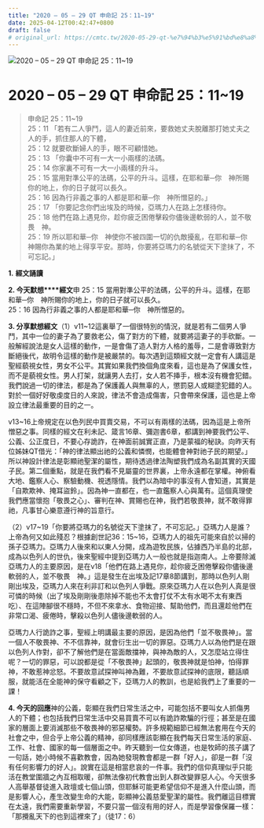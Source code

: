 ```yaml
---
title: "2020 – 05 – 29 QT 申命記 25：11~19"
date: 2025-04-12T00:42:47+0800
draft: false
# original_url: https://cmtc.tw/2020-05-29-qt-%e7%94%b3%e5%91%bd%e8%a8%98-25%ef%bc%9a1119
---
```


![2020 – 05 – 29 QT 申命記 25：11\~19](/images/qt.jpg   "2020 – 05 – 29 QT 申命記 25：11\~19")

# 2020 – 05 – 29 QT 申命記 25：11\~19

> 申命記 25：11\~19  
> 25：11 「若有二人爭鬥，這人的妻近前來，要救她丈夫脫離那打她丈夫之人的手，抓住那人的下體，  
> 25：12 就要砍斷婦人的手，眼不可顧惜她。  
> 25：13 「你囊中不可有一大一小兩樣的法碼。  
> 25：14 你家裏不可有一大一小兩樣的升斗。  
> 25：15 當用對準公平的法碼，公平的升斗。這樣，在耶和華─你　神所賜你的地上，你的日子就可以長久。  
> 25：16 因為行非義之事的人都是耶和華─你　神所憎惡的。」  
> 25：17 「你要記念你們出埃及的時候，亞瑪力人在路上怎樣待你。  
> 25：18 他們在路上遇見你，趁你疲乏困倦擊殺你儘後邊軟弱的人，並不敬畏　神。  
> 25：19 所以耶和華─你　神使你不被四圍一切的仇敵擾亂，在耶和華─你　神賜你為業的地上得享平安。那時，你要將亞瑪力的名號從天下塗抹了，不可忘記。」

**1.** **經文誦讀**

**2. 今天默想****經文**申 25：15 當用對準公平的法碼，公平的升斗。這樣，在耶和華─你　神所賜你的地上，你的日子就可以長久。  
25：16 因為行非義之事的人都是耶和華─你　神所憎惡的。

**3. 分享默想經文**（1）v11\~12這裏舉了一個很特別的情況，就是若有二個男人爭鬥，其中一位的妻子為了要救老公，傷了對方的下體，就要將這妻子的手砍斷。一般解經說法是女人這樣的動作，一是會傷了造人對方人格的羞辱，二是會導致對方斷絕後代，故明令這樣的動作是被嚴禁的。每次遇到這類經文就一定會有人講這是聖經藐視女性，男女不公平。其實如果我們換個角度來看，這也是為了保護女性，而不是藐視女性。男人打架，就讓男人去打，女人若不挿手，根本沒有機會犯錯。我們說過一切的律法，都是為了保護義人與無辜的人，懲罰惡人或糊塗犯錯的人。對於一個好好敬虔度日的人來說，律法不會造成傷害，只會帶來保護，這也是上帝設立律法最重要的目的之一。

v13\~16上帝規定在以色列民中買賣交易，不可以有兩樣的法碼，因為這是上帝所憎惡之事。同樣的經文在利未記、箴言16章、彌迦書6章，都講到神要我們公平、公義、公正度日，不要心存詭詐，在神面前誠實正直，乃是蒙福的秘訣。向昨天有位姊妹QT借光：「神的律法顯出祂的公義和憐憫，也能體會神對祂子民的期望。」所以神設計律法是彰顯祂聖潔的屬性，期待透過律法陶塑我們成為名副其實的天國子民。第二個重點，就是在我們看不見屬靈的世界裏，上帝永遠都在掌權。神俯看大地、鑑察人心、察驗動機、視透隱情。我們以為暗中的事沒有人會知道，其實是「自欺欺神、掩耳盜鈴」。因為神一直都在，也一直鑑察人心與萬有。這個真理使我們應當懷抱「敬畏之心」、審判在神、賞賜也在神，我們若敬畏神，就不敢得罪祂，凡事甘心樂意遵行神的旨意行。

（2）v17\~19「你要將亞瑪力的名號從天下塗抹了，不可忘記。」亞瑪力人是誰？上帝為何又如此殘忍？根據創世記36：15\~16，亞瑪力人的祖先可能來自於以掃的孫子亞瑪力。亞瑪力人後來和以東人分開，成為遊牧民族，佔據西乃半島的北部，成為以色列人的世仇，後來聖經中提到亞瑪力人一般也就是指迦南人。上帝要除滅亞瑪力人的主要原因，是在v18「他們在路上遇見你，趁你疲乏困倦擊殺你儘後邊軟弱的人，並不敬畏　神。」這是發生在出埃及記17章8節講到，那時以色列人剛剛出埃及，亞瑪力人來在利非訂和以色列人爭戰。原來亞瑪力人在以色列人真是很可憐的時候（出了埃及剛剛後患除掉不能也不太會打仗不太有水喝不太有東西吃）、在這陣腳很不穩時，不但不來拿水、食物迎接、幫助他們，而且還趁他們在非常口渴、疲倦時，擊殺以色列人儘後邊軟弱的人。

亞瑪力人行詭詐之事，聖經上明講最主要的原因，是因為他們「並不敬畏神」。當一個人不敬畏神、不不信靠神，就會衍生出一切的罪惡。亞瑪力人以為他們是在跟以色列人作對，卻不了解他們是在當面敵擋神，與神為敵的人，又怎麼站立得住呢？一切的罪惡，可以說都是從「不敬畏神」起頭的，敬畏神就是怕神，怕得罪神，不敢惹神忿怒。不要故意試探神叫神為難，不要故意試探神的底限，聽話順服，就能活在全能神的保守看顧之下，亞瑪力人的教訓，也是給我們上了重要的一課！

**4. 今天的回應**神的公義，彰顯在我們日常生活之中，可能包括不要叫女人抓傷男人的下體；也包括我們日常生活中交易買賣不可以有詭詐欺騙的行徑；甚至是在國家的層面上要消滅那些不敬畏神的邪惡權勢。許多規範細節已經無法套用在今天的社會之中，但合乎上帝公義的精神，卻同樣應該彰顯在我們每天日常生活的家庭、工作、社會、國家的每一個層面之中。昨天聽到一位女傳道，也是牧師的孩子講了一句話，她小時候不喜歡教會，因為她發現教會都是一群「好人」，卻是一群「沒有任何影響力的好人」。說實在這是相當悲哀的一件事。我們的信仰真理似乎只能活在教堂圍牆之內互相取暖，卻無法像初代教會出到人群改變罪惡人心。今天很多人高舉基督徒進入政壇或七個山頭，但耶穌可能更希望信仰不是進入什麼山頭，而是影響人心，產生改變生命的大能，彰顯神公義慈愛聖潔的屬性。我們離這目標實在太遠，我們需要重新學習，不要只當一個沒有用的好人，而是學習像保羅一樣：「那攪亂天下的也到這裡來了」（徒17：6）